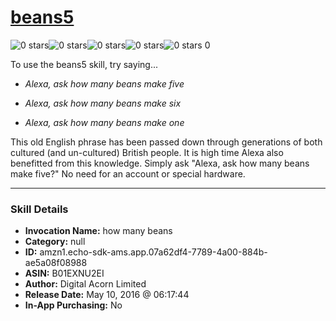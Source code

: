 # [beans5](http://alexa.amazon.com/#skills/amzn1.echo-sdk-ams.app.07a62df4-7789-4a00-884b-ae5a08f08988)
![0 stars](../../images/ic_star_border_black_18dp_1x.png)![0 stars](../../images/ic_star_border_black_18dp_1x.png)![0 stars](../../images/ic_star_border_black_18dp_1x.png)![0 stars](../../images/ic_star_border_black_18dp_1x.png)![0 stars](../../images/ic_star_border_black_18dp_1x.png) 0

To use the beans5 skill, try saying...

* *Alexa, ask how many beans make five*

* *Alexa, ask how many beans make six*

* *Alexa, ask how many beans make one*

This old English phrase has been passed down through generations of both cultured (and un-cultured) British people. It is high time Alexa also benefitted from this knowledge. Simply ask "Alexa, ask how many beans make five?" No need for an account or special hardware.

***

### Skill Details

* **Invocation Name:** how many beans
* **Category:** null
* **ID:** amzn1.echo-sdk-ams.app.07a62df4-7789-4a00-884b-ae5a08f08988
* **ASIN:** B01EXNU2EI
* **Author:** Digital Acorn Limited
* **Release Date:** May 10, 2016 @ 06:17:44
* **In-App Purchasing:** No
